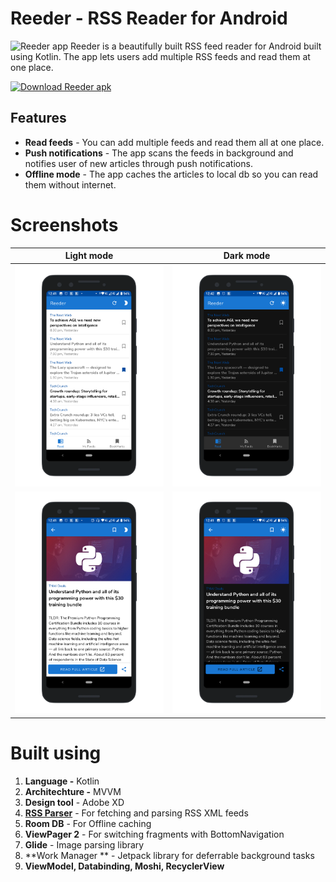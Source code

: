 # Reeder - RSS Reader for Android
![Reeder app](https://user-images.githubusercontent.com/16625975/129471771-ccbcb0e0-5785-46dd-b18d-7c5d3a5a8b46.png)
Reeder is a beautifully built RSS feed reader for Android built using Kotlin. The app lets users add multiple RSS feeds and read them at one place.

[![Download Reeder apk](https://img.shields.io/badge/Download%20APK-v1.0-brightgreen "Download Reeder apk")](https://github.com/Susheelkaram/Reeder/releases/download/v1.0/reeder.apk "Download Reeder apk")
## Features
- **Read feeds** - You can add multiple feeds and read them all at one place.
- **Push notifications** -  The app scans the feeds in background and notifies user of new articles through push notifications.
- **Offline mode** -  The app caches the articles to local db so you can read them without internet.

# Screenshots
| Light mode        | Dark mode          | 
| ------------- |:-------------:|
|     ![](https://raw.githubusercontent.com/Susheelkaram/Reeder/master/screenshots/reeder_1.png)      |    ![](https://raw.githubusercontent.com/Susheelkaram/Reeder/master/screenshots/reeder_dark_1.png) | 
|  ![](https://raw.githubusercontent.com/Susheelkaram/Reeder/master/screenshots/reeder_2.png)   |   ![](https://raw.githubusercontent.com/Susheelkaram/Reeder/master/screenshots/reeder_dark_2.png )| 

# Built using
1. **Language -** Kotlin
2. **Architechture -** MVVM
3. **Design tool** - Adobe XD
4. [**RSS Parser**](https://github.com/prof18/RSS-Parser "**RSS Parser**") - For fetching and parsing RSS XML feeds
5. **Room DB** - For Offline caching
6. **ViewPager 2**  - For switching fragments with BottomNavigation
7. **Glide** - Image parsing library
8. **Work Manager ** - Jetpack library for deferrable background tasks
9. **ViewModel, Databinding, Moshi, RecyclerView**
